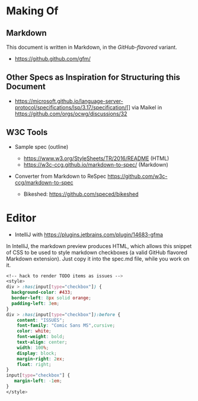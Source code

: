 Making Of
=========


## Markdown

This document is written in Markdown, in the _GitHub-flavored_ variant.

- https://github.github.com/gfm/




## Other Specs as Inspiration for Structuring this Document

- https://microsoft.github.io/language-server-protocol/specifications/lsp/3.17/specification/[]
via Maikel in https://github.com/orgs/ocwg/discussions/32



## W3C Tools

- Sample spec (outline)
    - https://www.w3.org/StyleSheets/TR/2016/README (HTML)
    - https://w3c-ccg.github.io/markdown-to-spec/ (Markdown)

- Converter from Markdown to ReSpec https://github.com/w3c-ccg/markdown-to-spec
    - Bikeshed: https://github.com/speced/bikeshed

# Editor
- IntelliJ with https://plugins.jetbrains.com/plugin/14683-gfma

In IntelliJ, the markdown preview produces HTML, which allows this snippet of CSS to be used to style markdown checkboxes (a valid GitHub flavored Markdown extension). Just copy it into the spec.md file, while you work on it.

```css
<!-- hack to render TODO items as issues -->
<style>
div > :has(input[type="checkbox"]) {
  background-color: #433;
  border-left: 8px solid orange;
  padding-left: 3em;
}
div > :has(input[type="checkbox"]):before {
    content: "ISSUES";
    font-family: "Comic Sans MS",cursive;
    color: white;
    font-weight: bold;
    text-align: center;
    width: 100%;
    display: block;
    margin-right: 2ex;
    float: right;
}
input[type="checkbox"] {
   margin-left: -1em;
}
</style>
```
